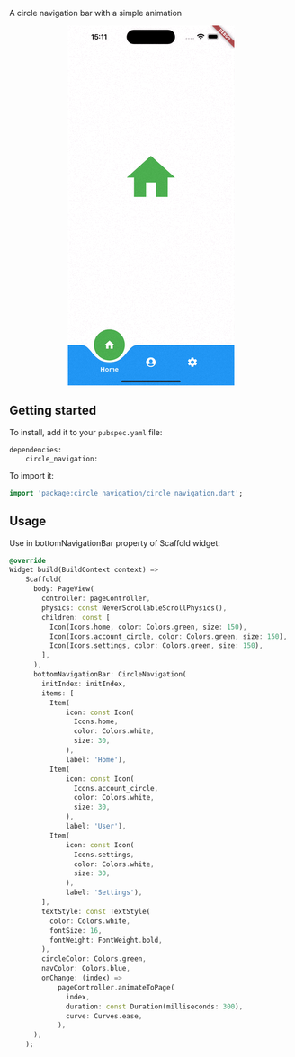 A circle navigation bar with a simple animation

<div style="text-align: center;">
  <img src="https://raw.githubusercontent.com/hunghv-dev/circle_navigation/develop/doc/circle_navigation.gif" alt="An animated image of the iOS circle navigation bar UI" />
</div>

## Getting started

To install, add it to your `pubspec.yaml` file:

```
dependencies:
    circle_navigation:
```

To import it:

```dart
import 'package:circle_navigation/circle_navigation.dart';
```

## Usage

Use in bottomNavigationBar property of Scaffold widget:

```dart
@override
Widget build(BuildContext context) =>
    Scaffold(
      body: PageView(
        controller: pageController,
        physics: const NeverScrollableScrollPhysics(),
        children: const [
          Icon(Icons.home, color: Colors.green, size: 150),
          Icon(Icons.account_circle, color: Colors.green, size: 150),
          Icon(Icons.settings, color: Colors.green, size: 150),
        ],
      ),
      bottomNavigationBar: CircleNavigation(
        initIndex: initIndex,
        items: [
          Item(
              icon: const Icon(
                Icons.home,
                color: Colors.white,
                size: 30,
              ),
              label: 'Home'),
          Item(
              icon: const Icon(
                Icons.account_circle,
                color: Colors.white,
                size: 30,
              ),
              label: 'User'),
          Item(
              icon: const Icon(
                Icons.settings,
                color: Colors.white,
                size: 30,
              ),
              label: 'Settings'),
        ],
        textStyle: const TextStyle(
          color: Colors.white,
          fontSize: 16,
          fontWeight: FontWeight.bold,
        ),
        circleColor: Colors.green,
        navColor: Colors.blue,
        onChange: (index) =>
            pageController.animateToPage(
              index,
              duration: const Duration(milliseconds: 300),
              curve: Curves.ease,
            ),
      ),
    );
```